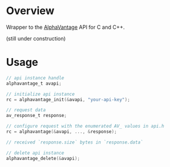 # Overview
Wrapper to the [AlphaVantage](https://www.alphavantage.co/) API for C and C++.

(still under construction)

# Usage
```C
// api instance handle
alphavantage_t avapi;

// initialize api instance
rc = alphavantage_init(&avapi, "your-api-key");

// request data
av_response_t response;

// configure request with the enumerated AV_ values in api.h
rc = alphavantage(&avapi, ..., &response);

// received `response.size` bytes in `response.data`

// delete api instance
alphavantage_delete(&avapi);
```
